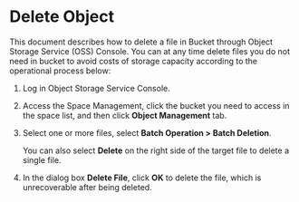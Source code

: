 # Delete Object

This document describes how to delete a file in Bucket through Object Storage Service (OSS) Console. You can at any time delete files you do not need in bucket to avoid costs of storage capacity according to the operational process below:

1. Log in Object Storage Service Console.

2. Access the Space Management, click the bucket you need to access in the space list, and then click **Object Management** tab.

3. Select one or more files, select **Batch Operation > Batch Deletion**.

   You can also select **Delete** on the right side of the target file to delete a single file.

4. In the dialog box **Delete File**, click **OK** to delete the file, which is unrecoverable after being deleted.